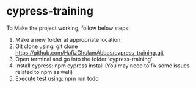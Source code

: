 # cypress-training

To Make the project working, follow below steps:

1. Make a new folder at appropriate location
2. Git clone using: git clone https://github.com/HafizGhulamAbbas/cypress-training.git
3. Open terminal and go into the folder 'cypress-training'
4. Install cypress: npm cypress install (You may need to fix some issues related to npm as well)
5. Execute test using: npm run todo
